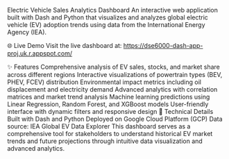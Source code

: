 Electric Vehicle Sales Analytics Dashboard
An interactive web application built with Dash and Python that visualizes and analyzes global electric vehicle (EV) adoption trends using data from the International Energy Agency (IEA).

🌐 Live Demo
Visit the live dashboard at: https://dse6000-dash-app-proj.uk.r.appspot.com/

✨ Features
Comprehensive analysis of EV sales, stocks, and market share across different regions
Interactive visualizations of powertrain types (BEV, PHEV, FCEV) distribution
Environmental impact metrics including oil displacement and electricity demand
Advanced analytics with correlation matrices and market trend analysis
Machine learning predictions using Linear Regression, Random Forest, and XGBoost models
User-friendly interface with dynamic filters and responsive design
🔧 Technical Details
Built with Dash and Python
Deployed on Google Cloud Platform (GCP)
Data source: IEA Global EV Data Explorer
This dashboard serves as a comprehensive tool for stakeholders to understand historical EV market trends and future projections through intuitive data visualization and advanced analytics.
